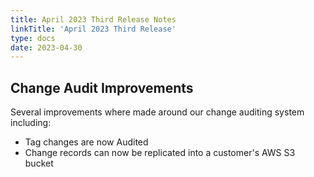 ```yaml
---
title: April 2023 Third Release Notes
linkTitle: 'April 2023 Third Release'
type: docs
date: 2023-04-30
---
```


## Change Audit Improvements
Several improvements where made around our change auditing system including:
* Tag changes are now Audited
* Change records can now be replicated into a customer's AWS S3 bucket
